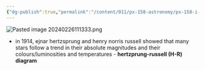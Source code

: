 ```yaml
---
{"dg-publish":true,"permalink":"/content/011/px-158-astronomy/px-158-i-stars/px-158-i1-hertzprung-russell-diagram/","created":"2024-11-25T10:50:32.000+00:00","updated":"2024-11-26T20:13:59.812+00:00"}
---
```


![Pasted image 20240226111333.png](/img/user/pics/Pasted%20image%2020240226111333.png)
- in $1914$, ejnar hertzsprung and henry norris russell showed that many stars follow a trend in their absolute magnitudes and their colours/luminosities and temperatures - **hertzprung-russell (H-R) diagram**

